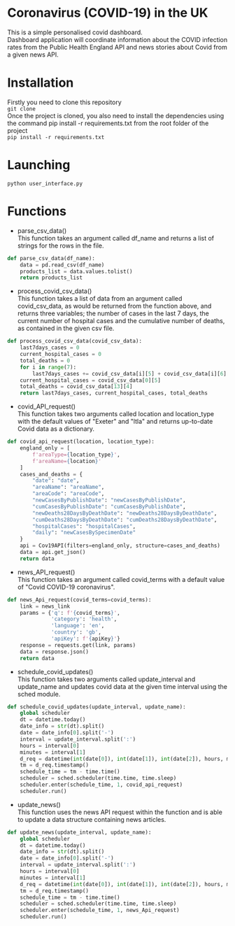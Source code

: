 # Coronavirus (COVID-19) in the UK
This is a simple personalised covid dashboard.\
Dashboard application will coordinate information about the COVID infection rates from the Public Health England API and news stories about Covid from a given news API.
# Installation
Firstly you need to clone this repository\
`git clone `\
Once the project is cloned, you also need to install the dependencies using the command pip install -r requirements.txt from the root folder of the project\
`pip install -r requirements.txt`
# Launching
`python user_interface.py`
# Functions
- parse_csv_data()\
This function takes an argument called df_name and returns a list of strings for the rows in the file.
```python 
def parse_csv_data(df_name):
    data = pd.read_csv(df_name)
    products_list = data.values.tolist()
    return products_list
```
- process_covid_csv_data()\
This function takes a list of data from an argument called covid_csv_data, as would be returned from the function
above, and returns three variables; the number of cases in the last 7 days, the current number
of hospital cases and the cumulative number of deaths, as contained in the given csv file.
```python
def process_covid_csv_data(covid_csv_data):
    last7days_cases = 0
    current_hospital_cases = 0
    total_deaths = 0
    for i in range(7):
        last7days_cases += covid_csv_data[i][5] + covid_csv_data[i][6]
    current_hospital_cases = covid_csv_data[0][5]
    total_deaths = covid_csv_data[13][4]
    return last7days_cases, current_hospital_cases, total_deaths
```
- covid_API_request()\
This function takes two arguments called location and location_type with the default values of "Exeter" and "ltla" and
returns up-to-date Covid data as a dictionary.
```python
def covid_api_request(location, location_type):
    england_only = [
        f'areaType={location_type}',
        f'areaName={location}'
    ]
    cases_and_deaths = {
        "date": "date",
        "areaName": "areaName",
        "areaCode": "areaCode",
        "newCasesByPublishDate": "newCasesByPublishDate",
        "cumCasesByPublishDate": "cumCasesByPublishDate",
        "newDeaths28DaysByDeathDate": "newDeaths28DaysByDeathDate",
        "cumDeaths28DaysByDeathDate": "cumDeaths28DaysByDeathDate",
        "hospitalCases": "hospitalCases",
        "daily": "newCasesBySpecimenDate"
    }
    api = Cov19API(filters=england_only, structure=cases_and_deaths)
    data = api.get_json()
    return data
```
- news_API_request()\
This function takes an argument called covid_terms with a default value of "Covid COVID-19 coronavirus".
```python
def news_Api_request(covid_terms=covid_terms):
    link = news_link
    params = {'q': f'{covid_terms}',
              'category': 'health',
              'language': 'en',
              'country': 'gb',
              'apiKey': f'{apiKey}'}
    response = requests.get(link, params)
    data = response.json()
    return data
```
- schedule_covid_updates()\
This function takes two arguments called update_interval and update_name and updates covid data at the given time interval
using the sched module.
```python
def schedule_covid_updates(update_interval, update_name):
    global scheduler
    dt = datetime.today()
    date_info = str(dt).split()
    date = date_info[0].split('-')
    interval = update_interval.split(':')
    hours = interval[0]
    minutes = interval[1]
    d_req = datetime(int(date[0]), int(date[1]), int(date[2]), hours, minutes)
    tm = d_req.timestamp()
    schedule_time = tm - time.time()
    scheduler = sched.scheduler(time.time, time.sleep)
    scheduler.enter(schedule_time, 1, covid_api_request)
    scheduler.run()
```
- update_news()\
This function uses the news API request within the function and
is able to update a data structure containing news articles.
```python
def update_news(update_interval, update_name):
    global scheduler
    dt = datetime.today()
    date_info = str(dt).split()
    date = date_info[0].split('-')
    interval = update_interval.split(':')
    hours = interval[0]
    minutes = interval[1]
    d_req = datetime(int(date[0]), int(date[1]), int(date[2]), hours, minutes)
    tm = d_req.timestamp()
    schedule_time = tm - time.time()
    scheduler = sched.scheduler(time.time, time.sleep)
    scheduler.enter(schedule_time, 1, news_Api_request)
    scheduler.run()
```
